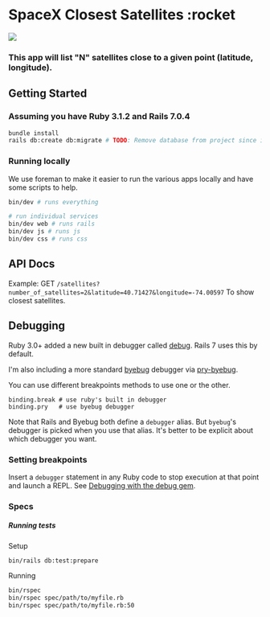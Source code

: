 # SpaceX Closest Satellites :rocket
![](http://i.kinja-img.com/gawker-media/image/upload/s--CuKZAzxf--/loqnlt3ori4ejg1eytsy.gif)
### This app will list "N" satellites close to a given point (latitude, longitude).
## Getting Started
### Assuming you have Ruby 3.1.2 and Rails 7.0.4
```bash
bundle install
rails db:create db:migrate # TODO: Remove database from project since its not using yet
```
### Running locally

We use foreman to make it easier to run the various apps locally and have some scripts to help.

```bash
bin/dev # runs everything

# run individual services
bin/dev web # runs rails
bin/dev js # runs js
bin/dev css # runs css
```

## API Docs

Example:
GET `/satellites?number_of_satellites=2&latitude=40.71427&longitude=-74.00597` To show closest satellites.

## Debugging

Ruby 3.0+ added a new built in debugger called [debug](https://github.com/ruby/debug). Rails 7 uses this by default.

I'm also including a more standard [byebug](https://github.com/deivid-rodriguez/byebug) debugger via [pry-byebug](https://github.com/deivid-rodriguez/pry-byebug).

You can use different breakpoints methods to use one or the other.

```
binding.break # use ruby's built in debugger
binding.pry   # use byebug debugger
```

Note that Rails and Byebug both define a `debugger` alias. But `byebug`'s debugger is picked when you use that alias. It's better to be explicit about which debugger you want.

### Setting breakpoints
Insert a `debugger` statement in any Ruby code to stop execution at that point and launch a REPL. See [Debugging with the debug gem](https://guides.rubyonrails.org/debugging_rails_applications.html#debugging-with-the-debug-gem).


### Specs

##### Running tests
Setup
```
bin/rails db:test:prepare
```

Running
```sh
bin/rspec
bin/rspec spec/path/to/myfile.rb
bin/rspec spec/path/to/myfile.rb:50
```
